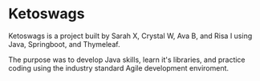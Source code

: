 # Ketoswags

Ketoswags is a project built by Sarah X, Crystal W, Ava B, and Risa I using Java, Springboot, and Thymeleaf. 

The purpose was to develop Java skills, learn it's libraries, and practice coding using the industry standard Agile development enviroment.
